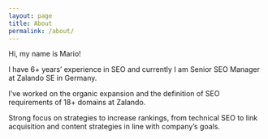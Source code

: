 ```yaml
---
layout: page
title: About
permalink: /about/
---
```


Hi, my name is Mario!

I have 6+ years’ experience in SEO and currently I am  Senior SEO Manager at Zalando SE in Germany.

I’ve worked on the organic expansion and the definition of SEO requirements of 18+ domains at Zalando.

Strong focus on strategies to increase rankings, from technical SEO to link acquisition and content strategies in line with company’s goals.
